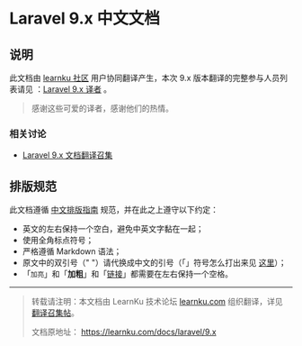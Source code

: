 # Laravel 9.x 中文文档
## 说明



此文档由 [learnku 社区](https://learnku.com) 用户协同翻译产生，本次 9.x 版本翻译的完整参与人员列表请见 ：[Laravel 9.x 译者](https://learnku.com/docs/laravel/9.x?mode=translators) 。

> 感谢这些可爱的译者，感谢他们的热情。

### 相关讨论

* [Laravel 9.x 文档翻译召集](https://learnku.com/laravel/t/87400)


## 排版规范

此文档遵循 [中文排版指南](https://github.com/sparanoid/chinese-copywriting-guidelines) 规范，并在此之上遵守以下约定：

* 英文的左右保持一个空白，避免中英文字黏在一起；
* 使用全角标点符号；
* 严格遵循 Markdown 语法；
* 原文中的双引号（" "）请代换成中文的引号（「」符号怎么打出来见 [这里](http://zhihu.com/question/19755746/answer/27233392)）；
* 「`加亮`」和「**加粗**」和「[链接]()」都需要在左右保持一个空格。



--- 

> 
> 转载请注明：本文档由 LearnKu 技术论坛 [learnku.com](https://learnku.com) 组织翻译，详见 [翻译召集帖](https://learnku.com/laravel/t/65272)。
> 
> 文档原地址： https://learnku.com/docs/laravel/9.x